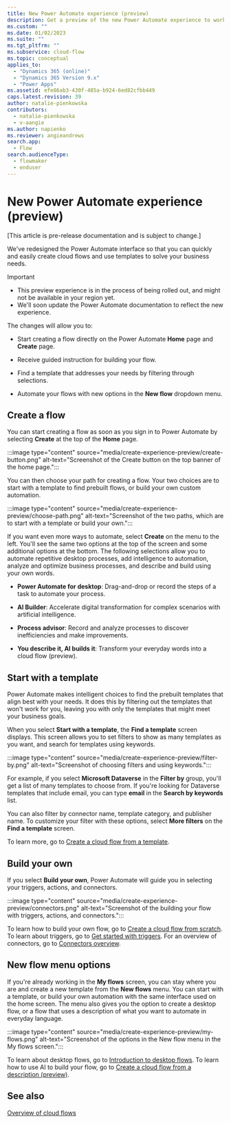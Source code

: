```yaml
---
title: New Power Automate experience (preview)
description: Get a preview of the new Power Automate experience to work with flows and templates.
ms.custom: ""
ms.date: 01/02/2023
ms.suite: ""
ms.tgt_pltfrm: ""
ms.subservice: cloud-flow
ms.topic: conceptual
applies_to: 
  - "Dynamics 365 (online)"
  - "Dynamics 365 Version 9.x"
  - "Power Apps"
ms.assetid: efe86ab3-430f-485a-b924-6ed82cfbb449
caps.latest.revision: 39
author: natalie-pienkowska
contributors:
  - natalie-pienkowska
  - v-aangie
ms.author: napienko
ms.reviewer: angieandrews
search.app: 
  - Flow
search.audienceType: 
  - flowmaker
  - enduser
---
```


# New Power Automate experience (preview)

[This article is pre-release documentation and is subject to change.]

We've redesigned the Power Automate interface so that you can quickly and easily create cloud flows and use templates  to solve your business needs.

> [!IMPORTANT]
> - This preview experience is in the process of being rolled out, and might not be available in your region yet.
> - We'll soon update the Power Automate documentation to reflect the new experience.

The changes will allow you to:

- Start creating a flow directly on the Power Automate **Home** page and **Create** page.

- Receive guided instruction for building your flow.

- Find a template that addresses your needs by filtering through selections.

- Automate your flows with new options in the **New flow** dropdown menu.

## Create a flow

You can start creating a flow as soon as you sign in to Power Automate by selecting **Create** at the top of the **Home** page.

:::image type="content" source="media/create-experience-preview/create-button.png" alt-text="Screenshot of the Create button on the top banner of the home page.":::

You can then choose your path for creating a flow. Your two choices are to start with a template to find prebuilt flows, or build your own custom automation.

:::image type="content" source="media/create-experience-preview/choose-path.png" alt-text="Screenshot of the two paths, which are to start with a template or build your own.":::

If you want even more ways to automate, select **Create** on the menu to the left. You'll see the same two options at the top of the screen and some additional options at the bottom. The following selections allow you to automate repetitive desktop processes, add intelligence to automation, analyze and optimize business processes, and describe and build using your own words.

- **Power Automate for desktop**: Drag-and-drop or record the steps of a task to automate your process.

- **AI Builder**: Accelerate digital transformation for complex scenarios with artificial intelligence.

- **Process advisor**: Record and analyze processes to discover inefficiencies and make improvements.

- **You describe it, AI builds it**: Transform your everyday words into a cloud flow (preview).

## Start with a template

Power Automate makes intelligent choices to find the prebuilt templates that align best with your needs. It does this by filtering out the templates that won't work for you, leaving you with only the templates that might meet your business goals.

When you select **Start with a template**, the **Find a template** screen displays. This screen allows you to set filters to show as many templates as you want, and search for templates using keywords.

:::image type="content" source="media/create-experience-preview/filter-by.png" alt-text="Screenshot of choosing filters and using keywords.":::

For example, if you select **Microsoft Dataverse** in the **Filter by** group, you'll get a list of many templates to choose from. If you're looking for Dataverse templates that include email, you can type **email** in the **Search by keywords** list.

You can also filter by connector name, template category, and publisher name. To customize your filter with these options, select **More filters** on the **Find a template** screen.

To learn more, go to [Create a cloud flow from a template](get-started-logic-template.md).

## Build your own

If you select **Build your own**, Power Automate will guide you in selecting your triggers, actions, and connectors.

:::image type="content" source="media/create-experience-preview/connectors.png" alt-text="Screenshot of the building your flow with triggers, actions, and connectors.":::

To learn how to build your own flow, go to [Create a cloud flow from scratch](get-started-logic-flow.md). To learn about triggers, go to [Get started with triggers](triggers-introduction.md). For an overview of connectors, go to [Connectors overview](/connectors/connectors).

## New flow menu options

If you're already working in the **My flows** screen, you can stay where you are and create a new template from the **New flows** menu. You can start with a template, or build your own automation with the same interface used on the home screen. The menu also gives you the option to create a desktop flow, or a flow that uses a description of what you want to automate in everyday language.

:::image type="content" source="media/create-experience-preview/my-flows.png" alt-text="Screenshot of the options in the New flow menu in the My flows screen.":::

To learn about desktop flows, go to [Introduction to desktop flows](desktop-flows/introduction.md). To learn how to use AI to build your flow, go to [Create a cloud flow from a description (preview)](create-cloud-flow-from-description.md).

## See also

[Overview of cloud flows](overview-cloud.md)
